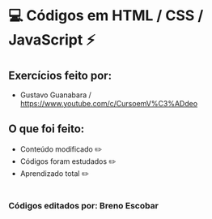 # :computer: Códigos em HTML / CSS / JavaScript :zap:

## Exercícios feito por: 
* Gustavo Guanabara  / <https://www.youtube.com/c/CursoemV%C3%ADdeo>
## O que foi feito:
* Conteúdo modificado :pencil2:
* Códigos foram estudados :pencil2:
* Aprendizado total :pencil2:
#
### Códigos editados por: Breno Escobar
